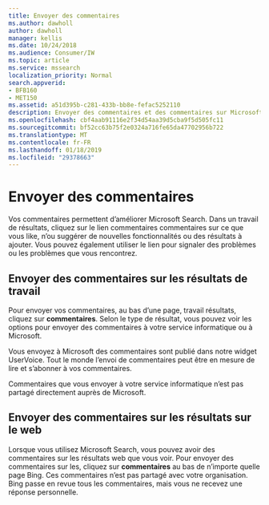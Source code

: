 ```yaml
---
title: Envoyer des commentaires
ms.author: dawholl
author: dawholl
manager: kellis
ms.date: 10/24/2018
ms.audience: Consumer/IW
ms.topic: article
ms.service: mssearch
localization_priority: Normal
search.appverid:
- BFB160
- MET150
ms.assetid: a51d395b-c281-433b-bb8e-fefac5252110
description: Envoyer des commentaires et des commentaires sur Microsoft Search à votre service informatique ou votre Microsoft
ms.openlocfilehash: cbf4aab91116e2f34d54aa39d5cba9f5d505fc11
ms.sourcegitcommit: bf52cc63b75f2e0324a716fe65da47702956b722
ms.translationtype: MT
ms.contentlocale: fr-FR
ms.lasthandoff: 01/18/2019
ms.locfileid: "29378663"
---
```

# <a name="send-feedback"></a>Envoyer des commentaires

Vos commentaires permettent d’améliorer Microsoft Search. Dans un travail de résultats, cliquez sur le lien commentaires commentaires sur ce que vous like, n’ou suggérer de nouvelles fonctionnalités ou des résultats à ajouter. Vous pouvez également utiliser le lien pour signaler des problèmes ou les problèmes que vous rencontrez.
  
## <a name="send-feedback-about-work-results"></a>Envoyer des commentaires sur les résultats de travail

Pour envoyer vos commentaires, au bas d’une page, travail résultats, cliquez sur **commentaires**. Selon le type de résultat, vous pouvez voir les options pour envoyer des commentaires à votre service informatique ou à Microsoft.
  
Vous envoyez à Microsoft des commentaires sont publié dans notre widget UserVoice. Tout le monde l’envoi de commentaires peut être en mesure de lire et s’abonner à vos commentaires.
  
Commentaires que vous envoyer à votre service informatique n’est pas partagé directement auprès de Microsoft.
  
## <a name="send-feedback-about-web-results"></a>Envoyer des commentaires sur les résultats sur le web

Lorsque vous utilisez Microsoft Search, vous pouvez avoir des commentaires sur les résultats web que vous voir. Pour envoyer des commentaires sur les, cliquez sur **commentaires** au bas de n’importe quelle page Bing. Ces commentaires n’est pas partagé avec votre organisation. Bing passe en revue tous les commentaires, mais vous ne recevez une réponse personnelle. 

  

